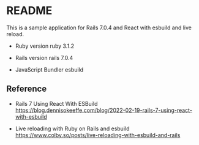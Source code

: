 # README

This is a sample application for Rails 7.0.4 and React with esbuild and live reload.

- Ruby version
  ruby 3.1.2

- Rails version
  rails 7.0.4

- JavaScript Bundler
  esbuild

## Reference

- Rails 7 Using React With ESBuild
  https://blog.dennisokeeffe.com/blog/2022-02-19-rails-7-using-react-with-esbuild

- Live reloading with Ruby on Rails and esbuild
  https://www.colby.so/posts/live-reloading-with-esbuild-and-rails
